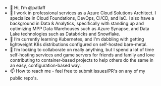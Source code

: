 - 👋 Hi, I’m @patlaff
- 🏢 I work in professional services as a Azure Cloud Solutions Architect. I specialize in Cloud Foundations, DevOps, CI/CD, and IaC. I also have a background in Data & Analytics, specifically with standing up and optimizing MPP Data Warehouses such as Azure Synapse, and Data Lake technologies such as Databricks and Snowflake.
- 🌱 I’m currently learning Kubernetes, and I'm dabbling with getting lightweight K8s distributions configured on self-hosted bare-metal.
- 💞️ I’m looking to collaborate on really anything, but I spend a lot of time self-hosting services and game servers for friends and family and love contributing to container-based projects to help others do the same in an easy, configuration-based way.
- 📫 How to reach me - feel free to submit issues/PR's on any of my public repo's.

<!---
patlaff/patlaff is a ✨ special ✨ repository because its `README.md` (this file) appears on your GitHub profile.
You can click the Preview link to take a look at your changes.
--->
